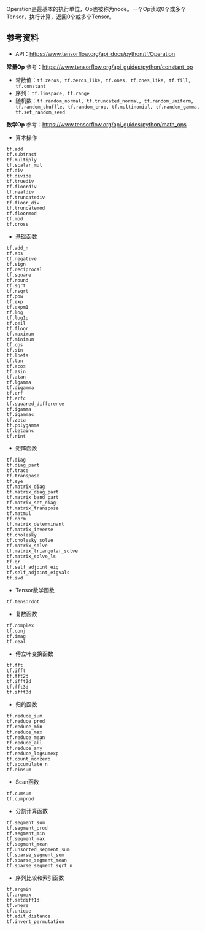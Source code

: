 Operation是最基本的执行单位，Op也被称为node。一个Op读取0个或多个Tensor，执行计算，返回0个或多个Tensor。

## 参考资料
* API：https://www.tensorflow.org/api_docs/python/tf/Operation

**常量Op**
参考：https://www.tensorflow.org/api_guides/python/constant_op
* 常数值：`tf.zeros, tf.zeros_like, tf.ones, tf.ones_like, tf.fill, tf.constant`
* 序列：`tf.linspace, tf.range`
* 随机数：`tf.random_normal, tf.truncated_normal, tf.random_uniform, tf.random_shuffle, tf.random_crop, tf.multinomial, tf.random_gamma, tf.set_random_seed`

**数学Op**
参考：https://www.tensorflow.org/api_guides/python/math_ops
* 算术操作
```
tf.add
tf.subtract
tf.multiply
tf.scalar_mul
tf.div
tf.divide
tf.truediv
tf.floordiv
tf.realdiv
tf.truncatediv
tf.floor_div
tf.truncatemod
tf.floormod
tf.mod
tf.cross
```
* 基础函数
```
tf.add_n
tf.abs
tf.negative
tf.sign
tf.reciprocal
tf.square
tf.round
tf.sqrt
tf.rsqrt
tf.pow
tf.exp
tf.expm1
tf.log
tf.log1p
tf.ceil
tf.floor
tf.maximum
tf.minimum
tf.cos
tf.sin
tf.lbeta
tf.tan
tf.acos
tf.asin
tf.atan
tf.lgamma
tf.digamma
tf.erf
tf.erfc
tf.squared_difference
tf.igamma
tf.igammac
tf.zeta
tf.polygamma
tf.betainc
tf.rint
```
* 矩阵函数
```
tf.diag
tf.diag_part
tf.trace
tf.transpose
tf.eye
tf.matrix_diag
tf.matrix_diag_part
tf.matrix_band_part
tf.matrix_set_diag
tf.matrix_transpose
tf.matmul
tf.norm
tf.matrix_determinant
tf.matrix_inverse
tf.cholesky
tf.cholesky_solve
tf.matrix_solve
tf.matrix_triangular_solve
tf.matrix_solve_ls
tf.qr
tf.self_adjoint_eig
tf.self_adjoint_eigvals
tf.svd
```
* Tensor数学函数
```
tf.tensordot
```
* 复数函数
```
tf.complex
tf.conj
tf.imag
tf.real
```
* 傅立叶变换函数
```
tf.fft
tf.ifft
tf.fft2d
tf.ifft2d
tf.fft3d
tf.ifft3d
```
* 归约函数
```
tf.reduce_sum
tf.reduce_prod
tf.reduce_min
tf.reduce_max
tf.reduce_mean
tf.reduce_all
tf.reduce_any
tf.reduce_logsumexp
tf.count_nonzero
tf.accumulate_n
tf.einsum
```
* Scan函数
```
tf.cumsum
tf.cumprod
```
* 分割计算函数
```
tf.segment_sum
tf.segment_prod
tf.segment_min
tf.segment_max
tf.segment_mean
tf.unsorted_segment_sum
tf.sparse_segment_sum
tf.sparse_segment_mean
tf.sparse_segment_sqrt_n
```
* 序列比较和索引函数
```
tf.argmin
tf.argmax
tf.setdiff1d
tf.where
tf.unique
tf.edit_distance
tf.invert_permutation
```




